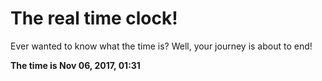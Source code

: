 # The real time clock!

Ever wanted to know what the time is? Well, your journey is about to end!

**The time is Nov 06, 2017, 01:31**